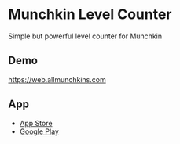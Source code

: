 # Munchkin Level Counter

Simple but powerful level counter for Munchkin

## Demo

https://web.allmunchkins.com

## App

- [App Store](https://apps.apple.com/us/app/level-counter-for-card-games/id1448937097)
- [Google Play](https://play.google.com/store/apps/details?id=com.izorg.munchkin)
